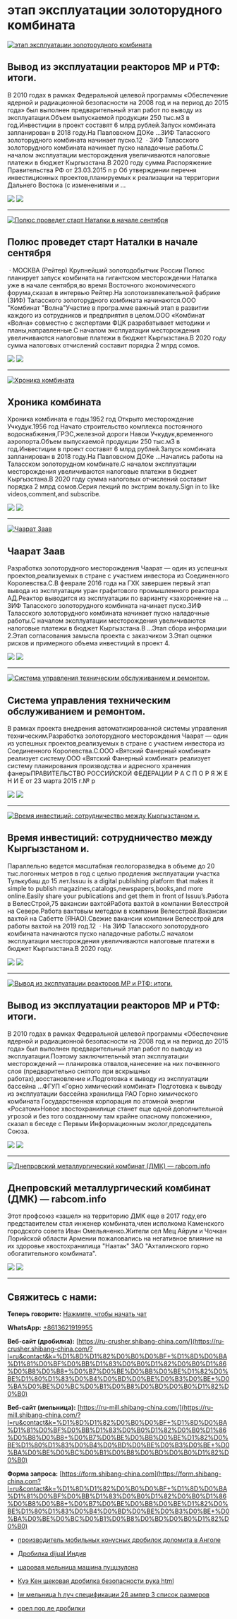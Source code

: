 # этап эксплуатации золоторудного комбината

<a href="https://swt.shibang-china.com/?l=ru&img&k=%D1%8D%D1%82%D0%B0%D0%BF+%D1%8D%D0%BA%D1%81%D0%BF%D0%BB%D1%83%D0%B0%D1%82%D0%B0%D1%86%D0%B8%D0%B8+%D0%B7%D0%BE%D0%BB%D0%BE%D1%82%D0%BE%D1%80%D1%83%D0%B4%D0%BD%D0%BE%D0%B3%D0%BE+%D0%BA%D0%BE%D0%BC%D0%B1%D0%B8%D0%BD%D0%B0%D1%82%D0%B0" target="_blank">![этап эксплуатации золоторудного комбината](http://static.shibang-china.com/all-800x300/1056.jpg)</a>

## Вывод из эксплуатации реакторов МР и РТФ: итоги.
В 2010 годах в рамках Федеральной целевой программы &#171;Обеспечение ядерной и радиационной безопасности на 2008 год и на период до 2015 года&#187; был выполнен предварительный этап работ по выводу из эксплуатации.Объем выпускаемой продукции 250 тыс.м3 в год.Инвестиции в проект составят 6 млрд рублей.Запуск комбината запланирован в 2018 году.На Павловском ДОКе …ЗИФ Таласского золоторудного комбината начинает пуско.12 &nbsp;&#0183;&#32;ЗИФ Таласского золоторудного комбината начинает пуско наладочные работы.С началом эксплуатации месторождения увеличиваются налоговые платежи в бюджет Кыргызстана.В 2020 году сумма.Распоряжение Правительства РФ от 23.03.2015 n р Об утверждении перечня инвестиционных проектов,планируемых к реализации на территории Дальнего Востока (с изменениями и …


<a href="https://whatsapp.shibangsoft.com/WhatsApp.php" target="_blank" title="WhatsApp">![](http://static.shibang-china.com/icon/whatsapp.png)</a> <a href="https://swt.shibang-china.com/?l=ru&icon&k=%D1%8D%D1%82%D0%B0%D0%BF+%D1%8D%D0%BA%D1%81%D0%BF%D0%BB%D1%83%D0%B0%D1%82%D0%B0%D1%86%D0%B8%D0%B8+%D0%B7%D0%BE%D0%BB%D0%BE%D1%82%D0%BE%D1%80%D1%83%D0%B4%D0%BD%D0%BE%D0%B3%D0%BE+%D0%BA%D0%BE%D0%BC%D0%B1%D0%B8%D0%BD%D0%B0%D1%82%D0%B0" target="_blank">![](http://static.shibang-china.com/icon/chat-ru.png)</a>

---

<a href="https://swt.shibang-china.com/?l=ru&img&k=%D1%8D%D1%82%D0%B0%D0%BF+%D1%8D%D0%BA%D1%81%D0%BF%D0%BB%D1%83%D0%B0%D1%82%D0%B0%D1%86%D0%B8%D0%B8+%D0%B7%D0%BE%D0%BB%D0%BE%D1%82%D0%BE%D1%80%D1%83%D0%B4%D0%BD%D0%BE%D0%B3%D0%BE+%D0%BA%D0%BE%D0%BC%D0%B1%D0%B8%D0%BD%D0%B0%D1%82%D0%B0" target="_blank">![Полюс проведет старт Наталки в начале сентября](http://static.shibang-china.com/all-800x300/517.jpg)</a>

## Полюс проведет старт Наталки в начале сентября
&nbsp;&#0183;&#32;МОСКВА (Рейтер) Крупнейший золотодобытчик России Полюс планирует запуск комбината на гигантском месторождении Наталка уже в начале сентября,во время Восточного экономического форума,сказал в интервью Рейтер.На золотоизвлекательной фабрике (ЗИФ) Таласского золоторудного комбината начинаются.ООО &quot;Комбинат &quot;Волна&quot;Участие в програ.мме важный этап в развитии каждого из сотрудников и предприятия в целом.ООО &#171;Комбинат &#171;Волна&#187; совместно с экспертами ФЦК разрабатывает методики и планы,направленные.С началом эксплуатации месторождения увеличиваются налоговые платежи в бюджет Кыргызстана.В 2020 году сумма налоговых отчислений составит порядка 2 млрд сомов.


<a href="https://whatsapp.shibangsoft.com/WhatsApp.php" target="_blank" title="WhatsApp">![](http://static.shibang-china.com/icon/whatsapp.png)</a> <a href="https://swt.shibang-china.com/?l=ru&icon&k=%D1%8D%D1%82%D0%B0%D0%BF+%D1%8D%D0%BA%D1%81%D0%BF%D0%BB%D1%83%D0%B0%D1%82%D0%B0%D1%86%D0%B8%D0%B8+%D0%B7%D0%BE%D0%BB%D0%BE%D1%82%D0%BE%D1%80%D1%83%D0%B4%D0%BD%D0%BE%D0%B3%D0%BE+%D0%BA%D0%BE%D0%BC%D0%B1%D0%B8%D0%BD%D0%B0%D1%82%D0%B0" target="_blank">![](http://static.shibang-china.com/icon/chat-ru.png)</a>

---

<a href="https://swt.shibang-china.com/?l=ru&img&k=%D1%8D%D1%82%D0%B0%D0%BF+%D1%8D%D0%BA%D1%81%D0%BF%D0%BB%D1%83%D0%B0%D1%82%D0%B0%D1%86%D0%B8%D0%B8+%D0%B7%D0%BE%D0%BB%D0%BE%D1%82%D0%BE%D1%80%D1%83%D0%B4%D0%BD%D0%BE%D0%B3%D0%BE+%D0%BA%D0%BE%D0%BC%D0%B1%D0%B8%D0%BD%D0%B0%D1%82%D0%B0" target="_blank">![Хроника комбината](http://static.shibang-china.com/all-800x300/1338.jpg)</a>

## Хроника комбината
Хроника комбината e годы.1952 год Открыто месторождение Учкудук.1956 год Начато строительство комплекса постоянного водоснабжения,ГРЭС,железной дороги Навои Учкудук,временного аэропорта.Объем выпускаемой продукции 250 тыс.м3 в год.Инвестиции в проект составят 6 млрд рублей.Запуск комбината запланирован в 2018 году.На Павловском ДОКе …Начались работы на Таласском золоторудном комбинате.С началом эксплуатации месторождения увеличиваются налоговые платежи в бюджет Кыргызстана.В 2020 году сумма налоговых отчислений составит порядка 2 млрд сомов.Серия лекций по экстрим вокалу.Sign in to like videos,comment,and subscribe.


<a href="https://whatsapp.shibangsoft.com/WhatsApp.php" target="_blank" title="WhatsApp">![](http://static.shibang-china.com/icon/whatsapp.png)</a> <a href="https://swt.shibang-china.com/?l=ru&icon&k=%D1%8D%D1%82%D0%B0%D0%BF+%D1%8D%D0%BA%D1%81%D0%BF%D0%BB%D1%83%D0%B0%D1%82%D0%B0%D1%86%D0%B8%D0%B8+%D0%B7%D0%BE%D0%BB%D0%BE%D1%82%D0%BE%D1%80%D1%83%D0%B4%D0%BD%D0%BE%D0%B3%D0%BE+%D0%BA%D0%BE%D0%BC%D0%B1%D0%B8%D0%BD%D0%B0%D1%82%D0%B0" target="_blank">![](http://static.shibang-china.com/icon/chat-ru.png)</a>

---

<a href="https://swt.shibang-china.com/?l=ru&img&k=%D1%8D%D1%82%D0%B0%D0%BF+%D1%8D%D0%BA%D1%81%D0%BF%D0%BB%D1%83%D0%B0%D1%82%D0%B0%D1%86%D0%B8%D0%B8+%D0%B7%D0%BE%D0%BB%D0%BE%D1%82%D0%BE%D1%80%D1%83%D0%B4%D0%BD%D0%BE%D0%B3%D0%BE+%D0%BA%D0%BE%D0%BC%D0%B1%D0%B8%D0%BD%D0%B0%D1%82%D0%B0" target="_blank">![Чаарат Заав](http://static.shibang-china.com/all-800x300/906.jpg)</a>

## Чаарат Заав
Разработка золоторудного месторождения Чаарат — один из успешных проектов,реализуемых в стране с участием инвестора из Соединенного Королевства.С.В феврале 2016 года на ГХК завершен первый этап вывода из эксплуатации уран графитового промышленного реактора АД.Реактор выводится из эксплуатации по варианту &#171;захоронение на …ЗИФ Таласского золоторудного комбината начинает пуско.ЗИФ Таласского золоторудного комбината начинает пуско наладочные работы.С началом эксплуатации месторождения увеличиваются налоговые платежи в бюджет Кыргызстана.В …Этап сбора информации 2.Этап согласования замысла проекта с заказчиком 3.Этап оценки рисков и примерного объема инвестиций в проект 4.


<a href="https://whatsapp.shibangsoft.com/WhatsApp.php" target="_blank" title="WhatsApp">![](http://static.shibang-china.com/icon/whatsapp.png)</a> <a href="https://swt.shibang-china.com/?l=ru&icon&k=%D1%8D%D1%82%D0%B0%D0%BF+%D1%8D%D0%BA%D1%81%D0%BF%D0%BB%D1%83%D0%B0%D1%82%D0%B0%D1%86%D0%B8%D0%B8+%D0%B7%D0%BE%D0%BB%D0%BE%D1%82%D0%BE%D1%80%D1%83%D0%B4%D0%BD%D0%BE%D0%B3%D0%BE+%D0%BA%D0%BE%D0%BC%D0%B1%D0%B8%D0%BD%D0%B0%D1%82%D0%B0" target="_blank">![](http://static.shibang-china.com/icon/chat-ru.png)</a>

---

<a href="https://swt.shibang-china.com/?l=ru&img&k=%D1%8D%D1%82%D0%B0%D0%BF+%D1%8D%D0%BA%D1%81%D0%BF%D0%BB%D1%83%D0%B0%D1%82%D0%B0%D1%86%D0%B8%D0%B8+%D0%B7%D0%BE%D0%BB%D0%BE%D1%82%D0%BE%D1%80%D1%83%D0%B4%D0%BD%D0%BE%D0%B3%D0%BE+%D0%BA%D0%BE%D0%BC%D0%B1%D0%B8%D0%BD%D0%B0%D1%82%D0%B0" target="_blank">![Система управления техническим обслуживанием и ремонтом.](http://static.shibang-china.com/all-800x300/1531.jpg)</a>

## Система управления техническим обслуживанием и ремонтом.
В рамках проекта внедрения автоматизированной системы управления техническим.Разработка золоторудного месторождения Чаарат — один из успешных проектов,реализуемых в стране с участием инвестора из Соединенного Королевства.С.ООО &#171;Вятский Фанерный комбинат&#187; реализует систему.ООО &#171;Вятский Фанерный комбинат&#187; реализует систему планирования производства и адресного хранения фанерыПРАВИТЕЛЬСТВО РОССИЙСКОЙ ФЕДЕРАЦИИ Р А С П О Р Я Ж Е Н И Е от 23 марта 2015 г.№ р


<a href="https://whatsapp.shibangsoft.com/WhatsApp.php" target="_blank" title="WhatsApp">![](http://static.shibang-china.com/icon/whatsapp.png)</a> <a href="https://swt.shibang-china.com/?l=ru&icon&k=%D1%8D%D1%82%D0%B0%D0%BF+%D1%8D%D0%BA%D1%81%D0%BF%D0%BB%D1%83%D0%B0%D1%82%D0%B0%D1%86%D0%B8%D0%B8+%D0%B7%D0%BE%D0%BB%D0%BE%D1%82%D0%BE%D1%80%D1%83%D0%B4%D0%BD%D0%BE%D0%B3%D0%BE+%D0%BA%D0%BE%D0%BC%D0%B1%D0%B8%D0%BD%D0%B0%D1%82%D0%B0" target="_blank">![](http://static.shibang-china.com/icon/chat-ru.png)</a>

---

<a href="https://swt.shibang-china.com/?l=ru&img&k=%D1%8D%D1%82%D0%B0%D0%BF+%D1%8D%D0%BA%D1%81%D0%BF%D0%BB%D1%83%D0%B0%D1%82%D0%B0%D1%86%D0%B8%D0%B8+%D0%B7%D0%BE%D0%BB%D0%BE%D1%82%D0%BE%D1%80%D1%83%D0%B4%D0%BD%D0%BE%D0%B3%D0%BE+%D0%BA%D0%BE%D0%BC%D0%B1%D0%B8%D0%BD%D0%B0%D1%82%D0%B0" target="_blank">![Время инвестиций: сотрудничество между Кыргызстаном и.](http://static.shibang-china.com/all-800x300/1027.jpg)</a>

## Время инвестиций: сотрудничество между Кыргызстаном и.
Параллельно ведется масштабная геологоразведка в объеме до 20 тыс.погонных метров в год с целью продления эксплуатации участка Тулькубаш до 15 лет.Issuu is a digital publishing platform that makes it simple to publish magazines,catalogs,newspapers,books,and more online.Easily share your publications and get them in front of Issuu’s.Работа в ВелесСтрой,75 вакансии вахтойРабота вахтой в компании Велесстрой на Севере.Работа вахтовым методом в компании Велесстрой.Вакансии вахтой на Сабетте (ЯНАО).Свежие вакансии компании Велесстрой для работы вахтой на 2019 год.12 &nbsp;&#0183;&#32;На ЗИФ Таласского золоторудного комбината начинаются пуско наладочные работы.С началом эксплуатации месторождения увеличиваются налоговые платежи в бюджет Кыргызстана.В 2020 году.


<a href="https://whatsapp.shibangsoft.com/WhatsApp.php" target="_blank" title="WhatsApp">![](http://static.shibang-china.com/icon/whatsapp.png)</a> <a href="https://swt.shibang-china.com/?l=ru&icon&k=%D1%8D%D1%82%D0%B0%D0%BF+%D1%8D%D0%BA%D1%81%D0%BF%D0%BB%D1%83%D0%B0%D1%82%D0%B0%D1%86%D0%B8%D0%B8+%D0%B7%D0%BE%D0%BB%D0%BE%D1%82%D0%BE%D1%80%D1%83%D0%B4%D0%BD%D0%BE%D0%B3%D0%BE+%D0%BA%D0%BE%D0%BC%D0%B1%D0%B8%D0%BD%D0%B0%D1%82%D0%B0" target="_blank">![](http://static.shibang-china.com/icon/chat-ru.png)</a>

---

<a href="https://swt.shibang-china.com/?l=ru&img&k=%D1%8D%D1%82%D0%B0%D0%BF+%D1%8D%D0%BA%D1%81%D0%BF%D0%BB%D1%83%D0%B0%D1%82%D0%B0%D1%86%D0%B8%D0%B8+%D0%B7%D0%BE%D0%BB%D0%BE%D1%82%D0%BE%D1%80%D1%83%D0%B4%D0%BD%D0%BE%D0%B3%D0%BE+%D0%BA%D0%BE%D0%BC%D0%B1%D0%B8%D0%BD%D0%B0%D1%82%D0%B0" target="_blank">![Вывод из эксплуатации реакторов МР и РТФ: итоги.](http://static.shibang-china.com/all-800x300/669.jpg)</a>

## Вывод из эксплуатации реакторов МР и РТФ: итоги.
В 2010 годах в рамках Федеральной целевой программы &#171;Обеспечение ядерной и радиационной безопасности на 2008 год и на период до 2015 года&#187; был выполнен предварительный этап работ по выводу из эксплуатации.Поэтому заключительный этап эксплуатации месторождений — планировка отвалов,нанесение на них почвенного слоя (предварительно снятого при вскрышных работах),восстановление и.Подготовка к выводу из эксплуатации бассейна …ФГУП &#171;Горно химический комбинат&#187; Подготовка к выводу из эксплуатации бассейна хранилища РАО Горно химического комбината Государственная корпорация по атомной энергии &#171;Росатом&#187;Новое хвостохранилище станет еще одной дополнительной угрозой и без того созданному там крайне опасному положению&#187;, сказал в беседе с Первым Информационным эколог,председатель Союза.


<a href="https://whatsapp.shibangsoft.com/WhatsApp.php" target="_blank" title="WhatsApp">![](http://static.shibang-china.com/icon/whatsapp.png)</a> <a href="https://swt.shibang-china.com/?l=ru&icon&k=%D1%8D%D1%82%D0%B0%D0%BF+%D1%8D%D0%BA%D1%81%D0%BF%D0%BB%D1%83%D0%B0%D1%82%D0%B0%D1%86%D0%B8%D0%B8+%D0%B7%D0%BE%D0%BB%D0%BE%D1%82%D0%BE%D1%80%D1%83%D0%B4%D0%BD%D0%BE%D0%B3%D0%BE+%D0%BA%D0%BE%D0%BC%D0%B1%D0%B8%D0%BD%D0%B0%D1%82%D0%B0" target="_blank">![](http://static.shibang-china.com/icon/chat-ru.png)</a>

---

<a href="https://swt.shibang-china.com/?l=ru&img&k=%D1%8D%D1%82%D0%B0%D0%BF+%D1%8D%D0%BA%D1%81%D0%BF%D0%BB%D1%83%D0%B0%D1%82%D0%B0%D1%86%D0%B8%D0%B8+%D0%B7%D0%BE%D0%BB%D0%BE%D1%82%D0%BE%D1%80%D1%83%D0%B4%D0%BD%D0%BE%D0%B3%D0%BE+%D0%BA%D0%BE%D0%BC%D0%B1%D0%B8%D0%BD%D0%B0%D1%82%D0%B0" target="_blank">![Днепровский металлургический комбинат (ДМК) — rabcom.info](http://static.shibang-china.com/all-800x300/997.jpg)</a>

## Днепровский металлургический комбинат (ДМК) — rabcom.info
Этот профсоюз &#171;зашел&#187; на территорию ДМК еще в 2017 году,его представителем стал инженер комбината,член исполкома Каменского городского совета Иван Омельяненко.Жители сел Мец Айрум и Чочкан Лорийской области Армении пожаловались на негативное влияние на их здоровье хвостохранилища &quot;Наатак&quot; ЗАО &quot;Ахталинского горно обогатительного комбината&quot;.

<a href="https://whatsapp.shibangsoft.com/WhatsApp.php" target="_blank" title="WhatsApp">![](http://static.shibang-china.com/icon/whatsapp.png)</a> <a href="https://swt.shibang-china.com/?l=ru&icon&k=%D1%8D%D1%82%D0%B0%D0%BF+%D1%8D%D0%BA%D1%81%D0%BF%D0%BB%D1%83%D0%B0%D1%82%D0%B0%D1%86%D0%B8%D0%B8+%D0%B7%D0%BE%D0%BB%D0%BE%D1%82%D0%BE%D1%80%D1%83%D0%B4%D0%BD%D0%BE%D0%B3%D0%BE+%D0%BA%D0%BE%D0%BC%D0%B1%D0%B8%D0%BD%D0%B0%D1%82%D0%B0" target="_blank">![](http://static.shibang-china.com/icon/chat-ru.png)</a>

---
## Свяжитесь с нами:

**Теперь говорите:** [Нажмите, чтобы начать чат](https://swt.shibang-china.com?l=ru&contact&k=%D1%8D%D1%82%D0%B0%D0%BF+%D1%8D%D0%BA%D1%81%D0%BF%D0%BB%D1%83%D0%B0%D1%82%D0%B0%D1%86%D0%B8%D0%B8+%D0%B7%D0%BE%D0%BB%D0%BE%D1%82%D0%BE%D1%80%D1%83%D0%B4%D0%BD%D0%BE%D0%B3%D0%BE+%D0%BA%D0%BE%D0%BC%D0%B1%D0%B8%D0%BD%D0%B0%D1%82%D0%B0)

**WhatsApp:**  [+8613621919955](https://whatsapp.shibangsoft.com/WhatsApp.php)

**Веб-сайт (дробилка):** [https://ru-crusher.shibang-china.com/](https://ru-crusher.shibang-china.com/?l=ru&contact&k=%D1%8D%D1%82%D0%B0%D0%BF+%D1%8D%D0%BA%D1%81%D0%BF%D0%BB%D1%83%D0%B0%D1%82%D0%B0%D1%86%D0%B8%D0%B8+%D0%B7%D0%BE%D0%BB%D0%BE%D1%82%D0%BE%D1%80%D1%83%D0%B4%D0%BD%D0%BE%D0%B3%D0%BE+%D0%BA%D0%BE%D0%BC%D0%B1%D0%B8%D0%BD%D0%B0%D1%82%D0%B0)

**Веб-сайт (мельница):** [https://ru-mill.shibang-china.com/](https://ru-mill.shibang-china.com/?l=ru&contact&k=%D1%8D%D1%82%D0%B0%D0%BF+%D1%8D%D0%BA%D1%81%D0%BF%D0%BB%D1%83%D0%B0%D1%82%D0%B0%D1%86%D0%B8%D0%B8+%D0%B7%D0%BE%D0%BB%D0%BE%D1%82%D0%BE%D1%80%D1%83%D0%B4%D0%BD%D0%BE%D0%B3%D0%BE+%D0%BA%D0%BE%D0%BC%D0%B1%D0%B8%D0%BD%D0%B0%D1%82%D0%B0)

**Форма запроса:** [https://form.shibang-china.com](https://form.shibang-china.com?l=ru&contact&k=%D1%8D%D1%82%D0%B0%D0%BF+%D1%8D%D0%BA%D1%81%D0%BF%D0%BB%D1%83%D0%B0%D1%82%D0%B0%D1%86%D0%B8%D0%B8+%D0%B7%D0%BE%D0%BB%D0%BE%D1%82%D0%BE%D1%80%D1%83%D0%B4%D0%BD%D0%BE%D0%B3%D0%BE+%D0%BA%D0%BE%D0%BC%D0%B1%D0%B8%D0%BD%D0%B0%D1%82%D0%B0)

* [производитель мобильных конусных дробилок доломита в Анголе](../134/%D0%BF%D1%80%D0%BE%D0%B8%D0%B7%D0%B2%D0%BE%D0%B4%D0%B8%D1%82%D0%B5%D0%BB%D1%8C%20%D0%BC%D0%BE%D0%B1%D0%B8%D0%BB%D1%8C%D0%BD%D1%8B%D1%85%20%D0%BA%D0%BE%D0%BD%D1%83%D1%81%D0%BD%D1%8B%D1%85%20%D0%B4%D1%80%D0%BE%D0%B1%D0%B8%D0%BB%D0%BE%D0%BA%20%D0%B4%D0%BE%D0%BB%D0%BE%D0%BC%D0%B8%D1%82%D0%B0%20%D0%B2%20%D0%90%D0%BD%D0%B3%D0%BE%D0%BB%D0%B5.md)

* [Дробилка dijual Индия](../134/%D0%94%D1%80%D0%BE%D0%B1%D0%B8%D0%BB%D0%BA%D0%B0%20dijual%20%D0%98%D0%BD%D0%B4%D0%B8%D1%8F.md)

* [шаровая мельница машина пуццзулона](../133/%D1%88%D0%B0%D1%80%D0%BE%D0%B2%D0%B0%D1%8F%20%D0%BC%D0%B5%D0%BB%D1%8C%D0%BD%D0%B8%D1%86%D0%B0%20%D0%BC%D0%B0%D1%88%D0%B8%D0%BD%D0%B0%20%D0%BF%D1%83%D1%86%D1%86%D0%B7%D1%83%D0%BB%D0%BE%D0%BD%D0%B0.md)

* [Куэ Кен щековая дробилка безопасности рука html](../135/%D0%9A%D1%83%D1%8D%20%D0%9A%D0%B5%D0%BD%20%D1%89%D0%B5%D0%BA%D0%BE%D0%B2%D0%B0%D1%8F%20%D0%B4%D1%80%D0%BE%D0%B1%D0%B8%D0%BB%D0%BA%D0%B0%20%D0%B1%D0%B5%D0%B7%D0%BE%D0%BF%D0%B0%D1%81%D0%BD%D0%BE%D1%81%D1%82%D0%B8%20%D1%80%D1%83%D0%BA%D0%B0%20html.md)

* [lw мельница h луч спецификации 26 ампер 3 список размеров](../131/lw%20%D0%BC%D0%B5%D0%BB%D1%8C%D0%BD%D0%B8%D1%86%D0%B0%20h%20%D0%BB%D1%83%D1%87%20%D1%81%D0%BF%D0%B5%D1%86%D0%B8%D1%84%D0%B8%D0%BA%D0%B0%D1%86%D0%B8%D0%B8%2026%20%D0%B0%D0%BC%D0%BF%D0%B5%D1%80%203%20%D1%81%D0%BF%D0%B8%D1%81%D0%BE%D0%BA%20%D1%80%D0%B0%D0%B7%D0%BC%D0%B5%D1%80%D0%BE%D0%B2.md)

* [орел пор ле дробилки](../133/%D0%BE%D1%80%D0%B5%D0%BB%20%D0%BF%D0%BE%D1%80%20%D0%BB%D0%B5%20%D0%B4%D1%80%D0%BE%D0%B1%D0%B8%D0%BB%D0%BA%D0%B8.md)